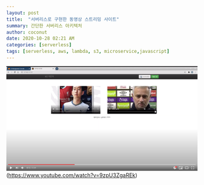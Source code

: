 ```yaml
---
layout: post
title:  "서버리스로 구현한 동영상 스트리밍 사이트"
summary: 간단한 서버리스 아키텍처
author: coconut
date: 2020-10-28 02:21 AM
categories: [serverless]
tags: [serverless, aws, lambda, s3, microservice,javascript]
---
```




![클릭하면 유투브 링크로 이동합니다](/assets/img/post/serverless1/1.png)(https://www.youtube.com/watch?v=9zpU3ZgaREk)

